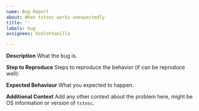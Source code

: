```yaml
---
name: Bug Report
about: When tstosc works unexpectedly
title: ''
labels: bug
assignees: OzelotVanilla

---
```


**Description**
What the bug is.

**Step to Reproduce**
Steps to reproduce the behavior (if can be reproduce well):

**Expected Behaviour**
What you expected to happen.

**Additional Context**
Add any other context about the problem here, might be OS information or version of `tstosc`.
